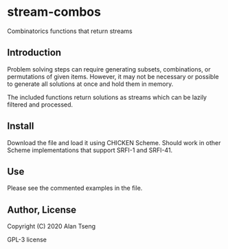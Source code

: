 # stream-combos
Combinatorics functions that return streams

## Introduction
Problem solving steps can require generating subsets, combinations, or permutations of given items.
However, it may not be necessary or possible to generate all solutions at once and hold them in memory.

The included functions return solutions as streams which can be lazily filtered and processed.

## Install
Download the file and load it using CHICKEN Scheme.
Should work in other Scheme implementations that support SRFI-1 and SRFI-41.

## Use
Please see the commented examples in the file.

## Author, License
Copyright (C) 2020 Alan Tseng

GPL-3 license
